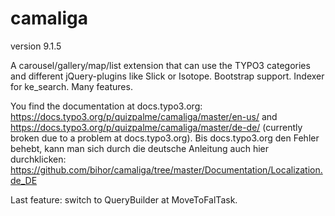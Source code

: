 # camaliga

version 9.1.5

A carousel/gallery/map/list extension that can use the TYPO3 categories and different jQuery-plugins like Slick or Isotope. 
Bootstrap support. Indexer for ke_search. Many features.

You find the documentation at docs.typo3.org:
https://docs.typo3.org/p/quizpalme/camaliga/master/en-us/
and
https://docs.typo3.org/p/quizpalme/camaliga/master/de-de/
(currently broken due to a problem at docs.typo3.org).
Bis docs.typo3.org den Fehler behebt, kann man sich durch die deutsche Anleitung auch hier durchklicken:
https://github.com/bihor/camaliga/tree/master/Documentation/Localization.de_DE

Last feature: switch to QueryBuilder at MoveToFalTask.